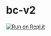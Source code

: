 # bc-v2

[![Run on Repl.it](https://repl.it/badge/github/yosif11/bc-v2)](https://repl.it/github/yosif11/bc-v2)